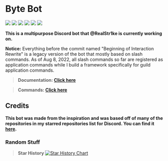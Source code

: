 # **Byte Bot**

![](https://img.shields.io/badge/Made%20by-Thandi%20M-blue) ![](https://img.shields.io/github/issues/RealStr1ke/Byte) ![](https://img.shields.io/github/forks/RealStr1ke/Byte) ![](https://img.shields.io/github/stars/RealStr1ke/Byte) ![](https://img.shields.io/github/license/RealStr1ke/Byte) ![](https://wakatime.com/badge/github/RealStr1ke/Byte.svg)

**This is a multipurpose Discord bot that @RealStr1ke is currently working on.**

**Notice:** Everything before the commit named "Beginning of Interaction Rewrite" is a legacy version of the bot that mostly based on slash commands. As of Aug 8, 2022, all slash commands so far are registered as application commands while I build a framework specifically for guild application commands.

> **Documentation: [Click here](https://byte.str1ke.codes)**

> **Commands: [Click here](https://byte.str1ke.codes/commands)**

## Credits

**This bot was made from the inspiration and was based off of many of the repositories in my starred repositories list for Discord. You can find it [here](https://github.com/stars/RealStr1ke/lists/discord).**


### Random Stuff

> **Star History**
[![Star History Chart](https://api.star-history.com/svg?repos=RealStr1ke/Byte&type=Date)](https://star-history.com/#RealStr1ke/Byte&Date)
